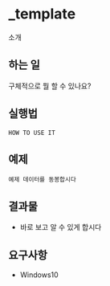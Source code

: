 # _template
소개

## 하는 일
구체적으로 뭘 할 수 있나요?

## 실행법
```
HOW TO USE IT
```

## 예제
```
예제 데이터를 동봉합시다
```

## 결과물
- 바로 보고 알 수 있게 합시다

## 요구사항
- Windows10
